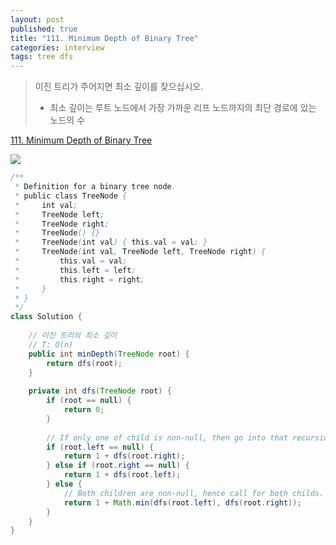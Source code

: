 ```yaml
---
layout: post
published: true
title: "111. Minimum Depth of Binary Tree"
categories: interview
tags: tree dfs
---
```


> 이진 트리가 주어지면 최소 깊이를 찾으십시오.  
> - 최소 깊이는 루트 노드에서 가장 가까운 리프 노드까지의 최단 경로에 있는 노드의 수

[111. Minimum Depth of Binary Tree](https://leetcode.com/problems/minimum-depth-of-binary-tree/)

![](https://assets.leetcode.com/uploads/2020/10/12/ex_depth.jpg)

```java
/**
 * Definition for a binary tree node.
 * public class TreeNode {
 *     int val;
 *     TreeNode left;
 *     TreeNode right;
 *     TreeNode() {}
 *     TreeNode(int val) { this.val = val; }
 *     TreeNode(int val, TreeNode left, TreeNode right) {
 *         this.val = val;
 *         this.left = left;
 *         this.right = right;
 *     }
 * }
 */
class Solution {
    
    // 이진 트리의 최소 깊이
    // T: O(n)
    public int minDepth(TreeNode root) {
        return dfs(root);
    }
    
    private int dfs(TreeNode root) {
        if (root == null) {
            return 0;
        }
        
        // If only one of child is non-null, then go into that recursion.
        if (root.left == null) {
            return 1 + dfs(root.right);
        } else if (root.right == null) {
            return 1 + dfs(root.left);
        } else {
            // Both children are non-null, hence call for both childs.
            return 1 + Math.min(dfs(root.left), dfs(root.right));
        }
    }
}
```